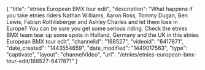 {
    "title": "etnies European BMX tour edit",
    "description": "What happens if you take etnies riders Nathan Williams, Aaron Ross, Tommy Dugan, Ben Lewis, Fabian Rothlisberger and Ashley Charles and let them lose in Europe? You can be sure you get some serious riding. Check the etnies BMX team tear up some spots in Holland, Germany and the UK in this etnies European BMX tour edit",
    "channelid": "168527",
    "videoid": "6417871",
    "date_created": "1443554659",
    "date_modified": "1449017563",
    "type": "captivate",
    "layout": "channelVideo",
    "url": "\/etnies\/etnies-european-bmx-tour-edit\/168527-6417871"
}